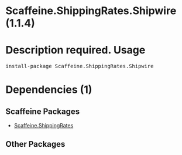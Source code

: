 ﻿Scaffeine.ShippingRates.Shipwire (1.1.4)
======
Description required.
Usage
======
<pre>install-package Scaffeine.ShippingRates.Shipwire</pre>
Dependencies (1)
=====

Scaffeine Packages
------
* [Scaffeine.ShippingRates](https://github.com/wcpro/Scaffeine/tree/master/src/Scaffeine.ShippingRates)

Other Packages
------
